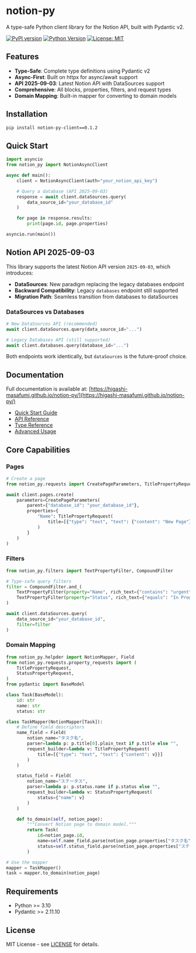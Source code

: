 # notion-py

A type-safe Python client library for the Notion API, built with Pydantic v2.

[![PyPI version](https://badge.fury.io/py/notion-py.svg)](https://pypi.org/project/notion-py-client/0.1.2/)
[![Python Version](https://img.shields.io/pypi/pyversions/notion-py.svg)](https://pypi.org/project/notion-py-client/0.1.2/)
[![License: MIT](https://img.shields.io/badge/License-MIT-yellow.svg)](https://opensource.org/licenses/MIT)

## Features

- **Type-Safe**: Complete type definitions using Pydantic v2
- **Async-First**: Built on httpx for async/await support
- **API 2025-09-03**: Latest Notion API with DataSources support
- **Comprehensive**: All blocks, properties, filters, and request types
- **Domain Mapping**: Built-in mapper for converting to domain models

## Installation

```bash
pip install notion-py-client==0.1.2
```

## Quick Start

```python
import asyncio
from notion_py import NotionAsyncClient

async def main():
    client = NotionAsyncClient(auth="your_notion_api_key")

    # Query a database (API 2025-09-03)
    response = await client.dataSources.query(
        data_source_id="your_database_id"
    )

    for page in response.results:
        print(page.id, page.properties)

asyncio.run(main())
```

## Notion API 2025-09-03

This library supports the latest Notion API version `2025-09-03`, which introduces:

- **DataSources**: New paradigm replacing the legacy databases endpoint
- **Backward Compatibility**: Legacy `databases` endpoint still supported
- **Migration Path**: Seamless transition from databases to dataSources

### DataSources vs Databases

```python
# New DataSources API (recommended)
await client.dataSources.query(data_source_id="...")

# Legacy Databases API (still supported)
await client.databases.query(database_id="...")
```

Both endpoints work identically, but `dataSources` is the future-proof choice.

## Documentation

Full documentation is available at: [https://higashi-masafumi.github.io/notion-py/](https://higashi-masafumi.github.io/notion-py/)

- [Quick Start Guide](https://higashi-masafumi.github.io/notion-py/quickstart/)
- [API Reference](https://higashi-masafumi.github.io/notion-py/api/databases/)
- [Type Reference](https://higashi-masafumi.github.io/notion-py/types/)
- [Advanced Usage](https://higashi-masafumi.github.io/notion-py/advanced/mapper/)

## Core Capabilities

### Pages

```python
# Create a page
from notion_py.requests import CreatePageParameters, TitlePropertyRequest

await client.pages.create(
    parameters=CreatePageParameters(
        parent={"database_id": "your_database_id"},
        properties={
            "Name": TitlePropertyRequest(
                title=[{"type": "text", "text": {"content": "New Page"}}]
            )
        }
    )
)
```

### Filters

```python
from notion_py.filters import TextPropertyFilter, CompoundFilter

# Type-safe query filters
filter = CompoundFilter.and_(
    TextPropertyFilter(property="Name", rich_text={"contains": "urgent"}),
    TextPropertyFilter(property="Status", rich_text={"equals": "In Progress"})
)

await client.dataSources.query(
    data_source_id="your_database_id",
    filter=filter
)
```

### Domain Mapping

```python
from notion_py.helpder import NotionMapper, Field
from notion_py.requests.property_requests import (
    TitlePropertyRequest,
    StatusPropertyRequest,
)
from pydantic import BaseModel

class Task(BaseModel):
    id: str
    name: str
    status: str

class TaskMapper(NotionMapper[Task]):
    # Define field descriptors
    name_field = Field(
        notion_name="タスク名",
        parser=lambda p: p.title[0].plain_text if p.title else "",
        request_builder=lambda v: TitlePropertyRequest(
            title=[{"type": "text", "text": {"content": v}}]
        )
    )

    status_field = Field(
        notion_name="ステータス",
        parser=lambda p: p.status.name if p.status else "",
        request_builder=lambda v: StatusPropertyRequest(
            status={"name": v}
        )
    )

    def to_domain(self, notion_page):
        """Convert Notion page to domain model."""
        return Task(
            id=notion_page.id,
            name=self.name_field.parse(notion_page.properties["タスク名"]),
            status=self.status_field.parse(notion_page.properties["ステータス"]),
        )

# Use the mapper
mapper = TaskMapper()
task = mapper.to_domain(notion_page)
```

## Requirements

- Python >= 3.10
- Pydantic >= 2.11.10

## License

MIT License - see [LICENSE](LICENSE) for details.
